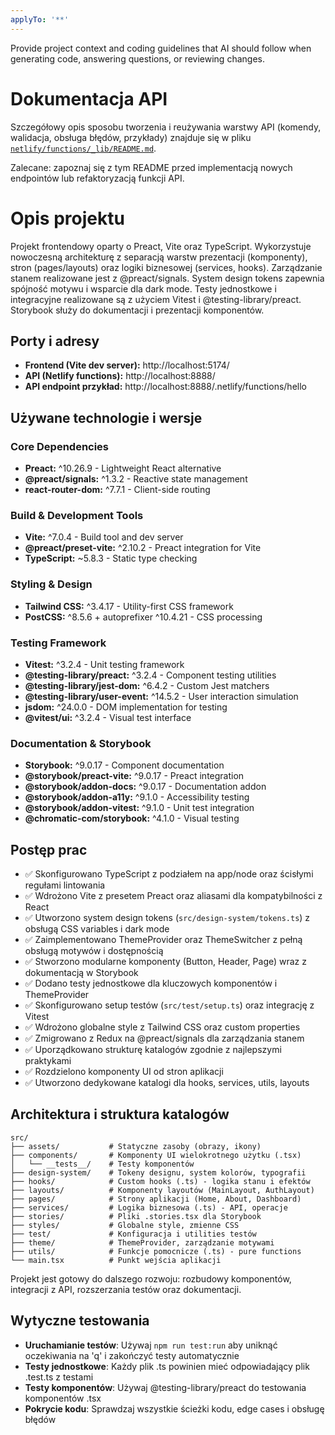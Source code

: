 ```yaml
---
applyTo: '**'
---
```

Provide project context and coding guidelines that AI should follow when generating code, answering questions, or reviewing changes.

# Dokumentacja API

Szczegółowy opis sposobu tworzenia i reużywania warstwy API (komendy, walidacja, obsługa błędów, przykłady) znajduje się w pliku [`netlify/functions/_lib/README.md`](../../netlify/functions/_lib/README.md).

Zalecane: zapoznaj się z tym README przed implementacją nowych endpointów lub refaktoryzacją funkcji API.

# Opis projektu

Projekt frontendowy oparty o Preact, Vite oraz TypeScript. Wykorzystuje nowoczesną architekturę z separacją warstw prezentacji (komponenty), stron (pages/layouts) oraz logiki biznesowej (services, hooks). Zarządzanie stanem realizowane jest z @preact/signals. System design tokens zapewnia spójność motywu i wsparcie dla dark mode. Testy jednostkowe i integracyjne realizowane są z użyciem Vitest i @testing-library/preact. Storybook służy do dokumentacji i prezentacji komponentów.

## Porty i adresy

- **Frontend (Vite dev server):** http://localhost:5174/
- **API (Netlify functions):** http://localhost:8888/
- **API endpoint przykład:** http://localhost:8888/.netlify/functions/hello

## Używane technologie i wersje

### Core Dependencies
- **Preact:** ^10.26.9 - Lightweight React alternative
- **@preact/signals:** ^1.3.2 - Reactive state management
- **react-router-dom:** ^7.7.1 - Client-side routing

### Build & Development Tools  
- **Vite:** ^7.0.4 - Build tool and dev server
- **@preact/preset-vite:** ^2.10.2 - Preact integration for Vite
- **TypeScript:** ~5.8.3 - Static type checking

### Styling & Design
- **Tailwind CSS:** ^3.4.17 - Utility-first CSS framework
- **PostCSS:** ^8.5.6 + autoprefixer ^10.4.21 - CSS processing

### Testing Framework
- **Vitest:** ^3.2.4 - Unit testing framework
- **@testing-library/preact:** ^3.2.4 - Component testing utilities
- **@testing-library/jest-dom:** ^6.4.2 - Custom Jest matchers
- **@testing-library/user-event:** ^14.5.2 - User interaction simulation
- **jsdom:** ^24.0.0 - DOM implementation for testing
- **@vitest/ui:** ^3.2.4 - Visual test interface

### Documentation & Storybook
- **Storybook:** ^9.0.17 - Component documentation
- **@storybook/preact-vite:** ^9.0.17 - Preact integration
- **@storybook/addon-docs:** ^9.0.17 - Documentation addon
- **@storybook/addon-a11y:** ^9.1.0 - Accessibility testing
- **@storybook/addon-vitest:** ^9.1.0 - Unit test integration
- **@chromatic-com/storybook:** ^4.1.0 - Visual testing

## Postęp prac

- ✅ Skonfigurowano TypeScript z podziałem na app/node oraz ścisłymi regułami lintowania
- ✅ Wdrożono Vite z presetem Preact oraz aliasami dla kompatybilności z React  
- ✅ Utworzono system design tokens (`src/design-system/tokens.ts`) z obsługą CSS variables i dark mode
- ✅ Zaimplementowano ThemeProvider oraz ThemeSwitcher z pełną obsługą motywów i dostępnością
- ✅ Stworzono modularne komponenty (Button, Header, Page) wraz z dokumentacją w Storybook
- ✅ Dodano testy jednostkowe dla kluczowych komponentów i ThemeProvider
- ✅ Skonfigurowano setup testów (`src/test/setup.ts`) oraz integrację z Vitest
- ✅ Wdrożono globalne style z Tailwind CSS oraz custom properties
- ✅ Zmigrowano z Redux na @preact/signals dla zarządzania stanem
- ✅ Uporządkowano strukturę katalogów zgodnie z najlepszymi praktykami
- ✅ Rozdzielono komponenty UI od stron aplikacji
- ✅ Utworzono dedykowane katalogi dla hooks, services, utils, layouts

## Architektura i struktura katalogów

```
src/
├── assets/           # Statyczne zasoby (obrazy, ikony)
├── components/       # Komponenty UI wielokrotnego użytku (.tsx)
│   └── __tests__/    # Testy komponentów
├── design-system/    # Tokeny designu, system kolorów, typografii
├── hooks/            # Custom hooks (.ts) - logika stanu i efektów
├── layouts/          # Komponenty layoutów (MainLayout, AuthLayout)
├── pages/            # Strony aplikacji (Home, About, Dashboard)
├── services/         # Logika biznesowa (.ts) - API, operacje
├── stories/          # Pliki .stories.tsx dla Storybook
├── styles/           # Globalne style, zmienne CSS
├── test/             # Konfiguracja i utilities testów
├── theme/            # ThemeProvider, zarządzanie motywami
├── utils/            # Funkcje pomocnicze (.ts) - pure functions
└── main.tsx          # Punkt wejścia aplikacji
```

Projekt jest gotowy do dalszego rozwoju: rozbudowy komponentów, integracji z API, rozszerzania testów oraz dokumentacji.

## Wytyczne testowania

- **Uruchamianie testów**: Używaj `npm run test:run` aby uniknąć oczekiwania na 'q' i zakończyć testy automatycznie
- **Testy jednostkowe**: Każdy plik .ts powinien mieć odpowiadający plik .test.ts z testami
- **Testy komponentów**: Używaj @testing-library/preact do testowania komponentów .tsx
- **Pokrycie kodu**: Sprawdzaj wszystkie ścieżki kodu, edge cases i obsługę błędów
